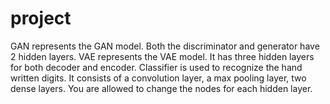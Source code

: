 # project
GAN represents the GAN model. Both the discriminator and generator have 2 hidden layers.
VAE represents the VAE model. It has three hidden layers for both decoder and encoder.
Classifier is used to recognize the hand written digits. It consists of a convolution layer, a max pooling layer, two dense layers.
You are allowed to change the nodes for each hidden layer.
